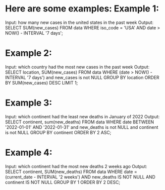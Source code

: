 Here are some examples:
Example 1:
===========================================
Input:
how many new cases in the united states in the past week
Output:
SELECT SUM(new_cases) FROM data WHERE iso_code = 'USA' AND date > NOW() - INTERVAL '7 days';

Example 2:
===========================================
Input:
which country had the most new cases in the past week
Output:
SELECT location, SUM(new_cases) FROM data WHERE (date > NOW() - INTERVAL '7 days') and new_cases is not NULL GROUP BY location ORDER BY SUM(new_cases) DESC LIMIT 1;

Example 3:
===========================================
Input:
which continent had the least new deaths in January of 2022
Output:
SELECT continent, sum(new_deaths)
FROM data
WHERE date BETWEEN '2022-01-01' AND '2022-01-31' and new_deaths is not NULL and continent is not NULL
GROUP BY continent
ORDER BY 2 ASC;

Example 4:
===========================================
Input:
which continent had the most new deaths 2 weeks ago
Output:
SELECT continent, SUM(new_deaths) FROM data
WHERE date = (current_date - INTERVAL '2 weeks') AND new_deaths IS NOT NULL AND continent IS NOT NULL
GROUP BY 1 ORDER BY 2 DESC;